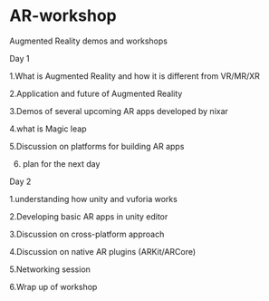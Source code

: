 # AR-workshop
Augmented Reality demos and workshops

Day 1 

1.What is Augmented Reality and how it is different from VR/MR/XR

2.Application and future of Augmented Reality

3.Demos of several upcoming AR apps developed by nixar

4.what is Magic leap

5.Discussion on platforms for building AR apps

6. plan for the next day 

Day 2

1.understanding how unity and vuforia works

2.Developing basic AR apps in unity editor

3.Discussion on cross-platform approach

4.Discussion on native AR plugins (ARKit/ARCore)

5.Networking session

6.Wrap up of workshop
